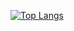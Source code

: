 [![Top Langs](https://github-readme-stats.vercel.app/api/top-langs/?username=2-chanhee&exclude_repo=opensource_robotics,project_wepapp)](https://github.com/anuraghazra/github-readme-stats)


